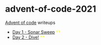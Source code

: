 # advent-of-code-2021
[Advent of code](https://adventofcode.com/2021) writeups

* [Day 1 - Sonar Sweep](./day1/sonar-sweep.dart) <span style="color:yellow">\*</span><span style="color:yellow">\*</span>
* [Day 2 - Dive!](./day2/dive.dart) <span style="color:yellow">\*</span><span style="color:yellow">\*</span>